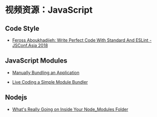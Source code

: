 # 视频资源：JavaScript

## Code Style

- [Feross Aboukhadijeh: Write Perfect Code With Standard And ESLint - JSConf.Asia 2018][c1]

  [c1]: https://www.youtube.com/watch?v=kuHfMw8j4xk

## JavaScript Modules

- [Manually Bundling an Application][m1]
- [Live Coding a Simple Module Bundler][m2]

  [m1]: https://www.youtube.com/watch?v=UNMkLHzofQI
  [m2]: https://www.youtube.com/watch?v=Gc9-7PBqOC8

## Nodejs

- [What's Really Going on Inside Your Node_Modules Folder][n1]

  [n1]: https://www.youtube.com/watch?v=-uAX28hfZcc
